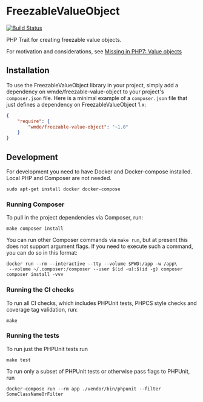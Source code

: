 # FreezableValueObject

[![Build Status](https://travis-ci.org/wmde/FreezableValueObject.svg?branch=master)](https://travis-ci.org/wmde/FreezableValueObject)

PHP Trait for creating freezable value objects.

For motivation and considerations, see
[Missing in PHP7: Value objects](https://www.entropywins.wtf/blog/2016/02/03/missing-in-php7-value-objects/)

## Installation

To use the FreezableValueObject library in your project, simply add a dependency on wmde/freezable-value-object
to your project's `composer.json` file. Here is a minimal example of a `composer.json`
file that just defines a dependency on FreezableValueObject 1.x:

```json
{
    "require": {
        "wmde/freezable-value-object": "~1.0"
    }
}
```

## Development

For development you need to have Docker and Docker-compose installed. Local PHP and Composer are not needed.

    sudo apt-get install docker docker-compose

### Running Composer

To pull in the project dependencies via Composer, run:

    make composer install

You can run other Composer commands via `make run`, but at present this does not support argument flags.
If you need to execute such a command, you can do so in this format:

    docker run --rm --interactive --tty --volume $PWD:/app -w /app\
     --volume ~/.composer:/composer --user $(id -u):$(id -g) composer composer install -vvv

### Running the CI checks

To run all CI checks, which includes PHPUnit tests, PHPCS style checks and coverage tag validation, run:

    make
    
### Running the tests

To run just the PHPUnit tests run

    make test

To run only a subset of PHPUnit tests or otherwise pass flags to PHPUnit, run

    docker-compose run --rm app ./vendor/bin/phpunit --filter SomeClassNameOrFilter
